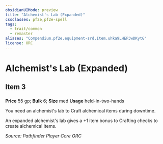 ```yaml
---
obsidianUIMode: preview
title: "Alchemist's Lab (Expanded)"
cssclasses: pf2e,pf2e-spell
tags:
  - trait/common
  - remaster
aliases: "Compendium.pf2e.equipment-srd.Item.uhka9LHEP3wDKytG"
license: ORC
---
```

# Alchemist's Lab (Expanded)
## Item 3
### 


**Price** 55 gp; 
**Bulk** 6; **Size** med
**Usage** held-in-two-hands

You need an alchemist's lab to Craft alchemical items during downtime.

An expanded alchemist's lab gives a +1 item bonus to Crafting checks to create alchemical items.

*Source: Pathfinder Player Core*
*ORC*